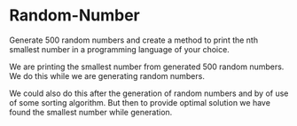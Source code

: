 # Random-Number
Generate 500 random numbers and create a method to print the nth smallest number in a programming language of your choice.

We are printing the smallest number from generated 500 random numbers. We do this while we are generating random numbers. 

We could also do this after the generation of random numbers and by of use of some sorting algorithm. But then to provide optimal solution we have 
found the smallest number while generation.
